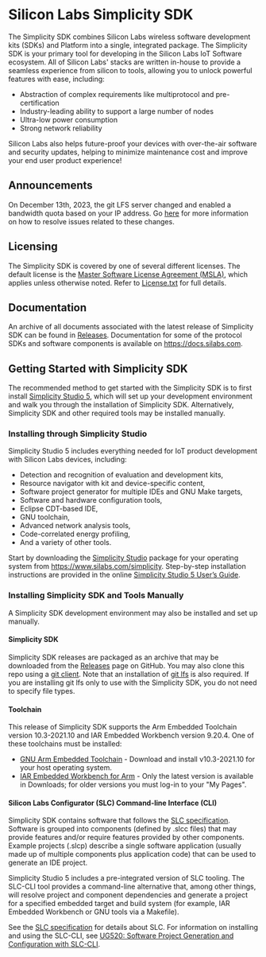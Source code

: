 # Silicon Labs Simplicity SDK

The Simplicity SDK combines Silicon Labs wireless software development kits (SDKs) and Platform into a single, integrated package. The Simplicity SDK is your primary tool for developing in the Silicon Labs IoT Software ecosystem. All of Silicon Labs' stacks are written in-house to provide a seamless experience from silicon to tools, allowing you to unlock powerful features with ease, including:

- Abstraction of complex requirements like multiprotocol and pre-certification
- Industry-leading ability to support a large number of nodes
- Ultra-low power consumption
- Strong network reliability

Silicon Labs also helps future-proof your devices with over-the-air software and security updates, helping to minimize maintenance cost and improve your end user product experience!

## Announcements

On December 13th, 2023, the git LFS server changed and enabled a bandwidth quota based on your IP address. Go [here](https://github.com/SiliconLabs/.github) for more information on how to resolve issues related to these changes.

## Licensing

The Simplicity SDK is covered by one of several different licenses.
The default license is the [Master Software License Agreement (MSLA)](https://www.silabs.com/about-us/legal/master-software-license-agreement), which applies unless otherwise noted. Refer to [License.txt](./License.txt) for full details.

## Documentation

An archive of all documents associated with the latest release of Simplicity SDK can be found in [Releases](https://github.com/SiliconLabs/simplicity_sdk/releases). Documentation for some of the protocol SDKs and software components is available on https://docs.silabs.com.

## Getting Started with Simplicity SDK

The recommended method to get started with the Simplicity SDK is to first install [Simplicity Studio 5](https://www.silabs.com/developers/simplicity-studio), which will set up your development environment and walk you through the installation of Simplicity SDK. Alternatively, Simplicity SDK and other required tools may be installed manually.

### Installing through Simplicity Studio

Simplicity Studio 5 includes everything needed for IoT product development with Silicon Labs devices, including:

- Detection and recognition of evaluation and development kits,
- Resource navigator with kit and device-specific content,
- Software project generator for multiple IDEs and GNU Make targets,
- Software and hardware configuration tools,
- Eclipse CDT-based IDE,
- GNU toolchain,
- Advanced network analysis tools,
- Code-correlated energy profiling,
- And a variety of other tools.

Start by downloading the [Simplicity Studio](https://www.silabs.com/developers/simplicity-studio) package for your operating system from https://www.silabs.com/simplicity. Step-by-step installation instructions are provided in the online [Simplicity Studio 5 User’s Guide](https://docs.silabs.com/simplicity-studio-5-users-guide/latest/ss-5-users-guide-getting-started/install-ss-5-and-software).

### Installing Simplicity SDK and Tools Manually

A Simplicity SDK development environment may also be installed and set up manually.

#### Simplicity SDK

Simplicity SDK releases are packaged as an archive that may be downloaded from the [Releases](https://github.com/SiliconLabs/simplicity_sdk/releases) page on GitHub. You may also clone this repo using a [git client](https://github.com/git-guides/install-git). Note that an installation of [git lfs](https://git-lfs.github.com/) is also required. If you are installing git lfs only to use with the Simplicity SDK, you do not need to specify file types.

#### Toolchain

This release of Simplicity SDK supports the Arm Embedded Toolchain version 10.3-2021.10 and IAR Embedded Workbench version 9.20.4. One of these toolchains must be installed:

- [GNU Arm Embedded Toolchain](https://developer.arm.com/tools-and-software/open-source-software/developer-tools/gnu-toolchain/gnu-rm/downloads) - Download and install v10.3-2021.10 for your host operating system.
- [IAR Embedded Workbench for Arm](https://www.iar.com/downloads) - Only the latest version is available in Downloads; for older versions you must log-in to your "My Pages".

#### Silicon Labs Configurator (SLC) Command-line Interface (CLI)

Simplicity SDK contains software that follows the [SLC specification](https://siliconlabs.github.io/slc-specification/). Software is grouped into components (defined by .slcc files) that may provide features and/or require features provided by other components. Example projects (.slcp) describe a single software application (usually made up of multiple components plus application code) that can be used to generate an IDE project.

Simplicity Studio 5 includes a pre-integrated version of SLC tooling. The SLC-CLI tool provides a command-line alternative that, among other things, will resolve project and component dependencies and generate a project for a specified embedded target and build system (for example, IAR Embedded Workbench or GNU tools via a Makefile).

See the [SLC specification](https://siliconlabs.github.io/slc-specification/) for details about SLC. For information on installing and using the SLC-CLI, see [UG520: Software Project Generation and Configuration with SLC-CLI](https://www.silabs.com/documents/public/user-guides/ug520-software-project-generation-configuration-with-slc-cli.pdf).
